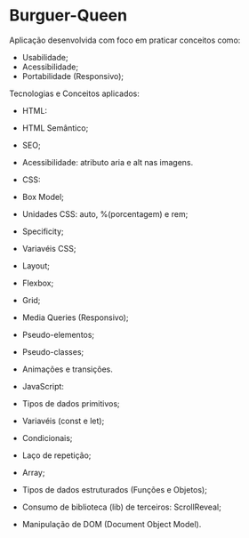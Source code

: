 <h1>Burguer-Queen</h1>

Aplicação desenvolvida com foco em praticar conceitos como: 

- Usabilidade;
- Acessibilidade;
- Portabilidade (Responsivo);

Tecnologias e Conceitos aplicados:
- HTML:
- HTML Semântico;
- SEO;
- Acessibilidade: atributo aria e alt nas imagens.

- CSS: 
- Box Model;
- Unidades CSS: auto, %(porcentagem) e rem;
- Specificity;
- Variavéis CSS;
- Layout;
- Flexbox;
- Grid;
- Media Queries (Responsivo);
- Pseudo-elementos;
- Pseudo-classes;
- Animações e transições.

- JavaScript:
- Tipos de dados primitivos;
- Variavéis (const e let);
- Condicionais;
- Laço de repetição;
- Array;
- Tipos de dados estruturados (Funções e Objetos);
- Consumo de biblioteca (lib) de terceiros: ScrollReveal;
- Manipulação de DOM (Document Object Model).
